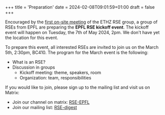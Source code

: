 +++
title = 'Preparation'
date = 2024-02-08T09:01:59+01:00
draft = false
+++

Encouraged by the [first on-site meeting](https://rse.ethz.ch/first_onsite_event.html)
of the ETHZ RSE group, a group of RSEs from EPFL are preparing the **EPFL RSE kickoff event**.
The kickoff event will happen on Tuesday, the 7th of May 2024, 2pm.
We don't have yet the location for this event.

To prepare this event, all interested RSEs are invited to join us on the March 5th, 2:30pm, BC410.
The program for the March event is the following:

- What is an RSE?
- Discussion in groups
  - Kickoff meeting: theme, speakers, room
  - Organization: team, responsibilities

If you would like to join, please sign up to the mailing list and visit us on Matrix:

- Join our channel on matrix: [RSE-EPFL](https://element.epfl.ch/#/room/#rse-epfl:epfl.ch)
- Join our mailing list: [RSE-digest](https://listes.epfl.ch/doc.cgi?liste=rse-digest)
